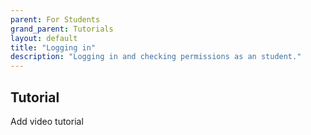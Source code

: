 ```yaml
---
parent: For Students
grand_parent: Tutorials
layout: default
title: "Logging in"
description: "Logging in and checking permissions as an student."
---
```


## Tutorial
Add video tutorial

